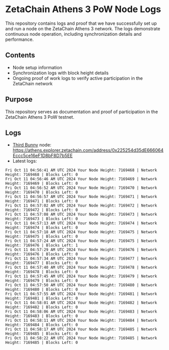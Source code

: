 # ZetaChain Athens 3 PoW Node Logs
This repository contains logs and proof that we have successfully set up and run a node on the ZetaChain Athens 3 network. The logs demonstrate continuous node operation, including synchronization details and performance.

## Contents
- Node setup information
- Synchronization logs with block height details
- Ongoing proof of work logs to verify active participation in the ZetaChain network

## Purpose
This repository serves as documentation and proof of participation in the ZetaChain Athens 3 PoW testnet.

## Logs

- [Third Bunny](https://thirdbunny.xyz/) node: https://athens.explorer.zetachain.com/address/0x225254d35dE666064Eccc5ce16eF1D8bF8D7b5EE
- Latest logs:
```
Fri Oct 11 04:56:41 AM UTC 2024 Your Node Height: 7169468 | Network Height: 7169468 | Blocks Left: 0
Fri Oct 11 04:56:46 AM UTC 2024 Your Node Height: 7169469 | Network Height: 7169469 | Blocks Left: 0
Fri Oct 11 04:56:52 AM UTC 2024 Your Node Height: 7169470 | Network Height: 7169470 | Blocks Left: 0
Fri Oct 11 04:56:57 AM UTC 2024 Your Node Height: 7169471 | Network Height: 7169471 | Blocks Left: 0
Fri Oct 11 04:57:02 AM UTC 2024 Your Node Height: 7169472 | Network Height: 7169472 | Blocks Left: 0
Fri Oct 11 04:57:08 AM UTC 2024 Your Node Height: 7169473 | Network Height: 7169473 | Blocks Left: 0
Fri Oct 11 04:57:13 AM UTC 2024 Your Node Height: 7169474 | Network Height: 7169474 | Blocks Left: 0
Fri Oct 11 04:57:18 AM UTC 2024 Your Node Height: 7169475 | Network Height: 7169475 | Blocks Left: 0
Fri Oct 11 04:57:24 AM UTC 2024 Your Node Height: 7169475 | Network Height: 7169476 | Blocks Left: 1
Fri Oct 11 04:57:29 AM UTC 2024 Your Node Height: 7169476 | Network Height: 7169476 | Blocks Left: 0
Fri Oct 11 04:57:34 AM UTC 2024 Your Node Height: 7169477 | Network Height: 7169477 | Blocks Left: 0
Fri Oct 11 04:57:40 AM UTC 2024 Your Node Height: 7169478 | Network Height: 7169478 | Blocks Left: 0
Fri Oct 11 04:57:45 AM UTC 2024 Your Node Height: 7169479 | Network Height: 7169479 | Blocks Left: 0
Fri Oct 11 04:57:50 AM UTC 2024 Your Node Height: 7169480 | Network Height: 7169480 | Blocks Left: 0
Fri Oct 11 04:57:55 AM UTC 2024 Your Node Height: 7169481 | Network Height: 7169481 | Blocks Left: 0
Fri Oct 11 04:58:01 AM UTC 2024 Your Node Height: 7169482 | Network Height: 7169482 | Blocks Left: 0
Fri Oct 11 04:58:06 AM UTC 2024 Your Node Height: 7169483 | Network Height: 7169483 | Blocks Left: 0
Fri Oct 11 04:58:11 AM UTC 2024 Your Node Height: 7169484 | Network Height: 7169484 | Blocks Left: 0
Fri Oct 11 04:58:17 AM UTC 2024 Your Node Height: 7169485 | Network Height: 7169485 | Blocks Left: 0
Fri Oct 11 04:58:22 AM UTC 2024 Your Node Height: 7169485 | Network Height: 7169485 | Blocks Left: 0
```
